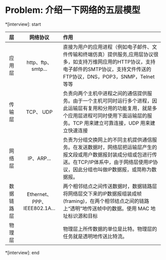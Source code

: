 # Problem: 介绍一下网络的五层模型

*[interview]: start

| 层  |  网络协议 | 作用 |
|:---:|:----:|:----|
| 应用层|http、ftp、smtp...|直接为用户的应用进程（例如电子邮件、文件传输和终端仿真）提供服务,应用层协议很多，如支持万维网应用的HTTP协议，支持电子邮件的SMTP协议，支持文件传送的FTP协议，DNS，POP3，SNMP，Telnet等等|
| 传输层|TCP、 UDP|负责向两个主机中进程之间的通信提供服务。由于一个主机可同时运行多个进程，因此运输层有复用和分用的功能复用，就是多个应用层进程可同时使用下面运输层的服务。TCP 用来建立可靠连接，UDP 用来建立快速连接|
| 网络层|IP、ARP...|负责为分组交换网上的不同主机提供通信服务。在发送数据时，网络层把运输层产生的报文段或用户数据报封装成分组或包进行传送。在TCP/IP体系中，由于网络层使用IP协议，因此分组也叫做IP数据报，或简称为数据报。|
| 数据链路层|Ethernet、PPP、IEEE802.1A...|两个相邻结点之间传送数据时，数据链路层将网络层交下来的IP数据报组装成帧(framing)，在两个相邻结点之间的链路上“透明”地传送帧中的数据。使用 MAC 地址标识源和目标|
| 物理层 ||物理层上所传数据的单位是比特。物理层的任务就是透明地传送比特流。|

*[interview]: end
